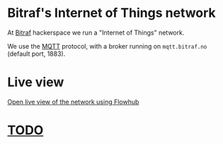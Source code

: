 # Bitraf's Internet of Things network

At [Bitraf](https://bitraf.no) hackerspace we run a "Internet of Things" network.

We use the [MQTT](https://en.wikipedia.org/wiki/MQTT) protocol,
with a broker running on `mqtt.bitraf.no` (default port, 1883).

# Live view

[Open live view of the network using Flowhub](http://iot.bitraf.no/live)

# [TODO](./TODO.md)

